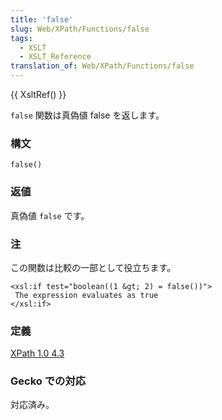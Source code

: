 ```yaml
---
title: 'false'
slug: Web/XPath/Functions/false
tags:
  - XSLT
  - XSLT_Reference
translation_of: Web/XPath/Functions/false
---
```

{{ XsltRef() }}

`false` 関数は真偽値 false を返します。

### 構文

    false()

### 返値

真偽値 `false` です。

### 注

この関数は比較の一部として役立ちます。

    <xsl:if test="boolean((1 &gt; 2) = false())">
     The expression evaluates as true
    </xsl:if>

### 定義

[XPath 1.0 4.3](https://www.w3.org/TR/xpath#function-false)

### Gecko での対応

対応済み。
